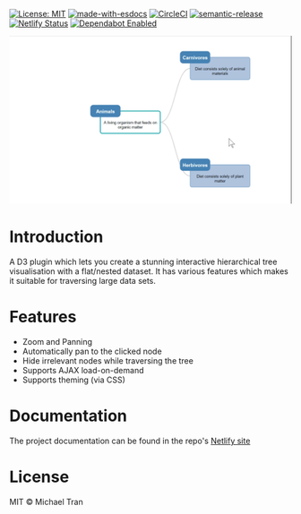 [![License: MIT](https://img.shields.io/badge/License-MIT-yellow.svg)](https://opensource.org/licenses/MIT)
[![made-with-esdocs](https://img.shields.io/badge/Made%20with-ESDocs-green.svg)](https://esdoc.org/)
[![CircleCI](https://circleci.com/gh/javy1103/d3-mitch-tree.svg?style=svg)](https://circleci.com/gh/javy1103/d3-mitch-tree)
[![semantic-release](https://img.shields.io/badge/%20%20%F0%9F%93%A6%F0%9F%9A%80-semantic--release-e10079.svg)](https://github.com/semantic-release/semantic-release)
[![Netlify Status](https://api.netlify.com/api/v1/badges/caf9565a-9cd5-47c2-a6d8-e52333d17376/deploy-status)](https://app.netlify.com/sites/mitch-datasource/deploys)
[![Dependabot Enabled](https://img.shields.io/badge/Dependabot-Enabled-lightgrey.svg?logo=dependabot&labelColor=blue)](https://dependabot.com/)

![D3 MitchTree Demo](manual/asset/D3MitchTree&#32;Demo.gif)

# Introduction

A D3 plugin which lets you create a stunning interactive hierarchical tree visualisation with a flat/nested dataset. It has various features which makes it suitable for traversing large data sets.

# Features

* Zoom and Panning
* Automatically pan to the clicked node
* Hide irrelevant nodes while traversing the tree
* Supports AJAX load-on-demand
* Supports theming (via CSS)

# Documentation

The project documentation can be found in the repo's [Netlify site](https://d3-mitch-tree.netlify.com)

# License

MIT © Michael Tran